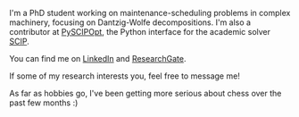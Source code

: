 I'm a PhD student working on maintenance-scheduling problems in complex machinery, focusing on Dantzig-Wolfe decompositions. I'm also a contributor at [PySCIPOpt](https://github.com/scipopt/PySCIPOpt), the Python interface for the academic solver [SCIP](https://www.scipopt.org).

You can find me on [LinkedIn](https://www.linkedin.com/in/joao-dionisio/) and [ResearchGate](https://www.researchgate.net/profile/Joao_Dionisio6). 

If some of my research interests you, feel free to message me!

As far as hobbies go, I've been getting more serious about chess over the past few months :)
